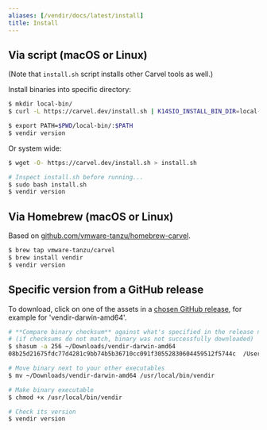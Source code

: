 ```yaml
---
aliases: [/vendir/docs/latest/install]
title: Install
---
```


## Via script (macOS or Linux)

(Note that `install.sh` script installs other Carvel tools as well.)

Install binaries into specific directory:

```bash
$ mkdir local-bin/
$ curl -L https://carvel.dev/install.sh | K14SIO_INSTALL_BIN_DIR=local-bin bash

$ export PATH=$PWD/local-bin/:$PATH
$ vendir version
```

Or system wide:

```bash
$ wget -O- https://carvel.dev/install.sh > install.sh

# Inspect install.sh before running...
$ sudo bash install.sh
$ vendir version
```

## Via Homebrew (macOS or Linux)

Based on [github.com/vmware-tanzu/homebrew-carvel](https://github.com/vmware-tanzu/homebrew-carvel).

```bash
$ brew tap vmware-tanzu/carvel
$ brew install vendir
$ vendir version
```

## Specific version from a GitHub release

To download, click on one of the assets in a [chosen GitHub release](https://github.com/vmware-tanzu/carvel-vendir/releases), for example for 'vendir-darwin-amd64'.

```bash
# **Compare binary checksum** against what's specified in the release notes
# (if checksums do not match, binary was not successfully downloaded)
$ shasum -a 256 ~/Downloads/vendir-darwin-amd64
08b25d21675fdc77d4281c9bb74b5b36710cc091f30552830604459512f5744c  /Users/pivotal/Downloads/vendir-darwin-amd64

# Move binary next to your other executables
$ mv ~/Downloads/vendir-darwin-amd64 /usr/local/bin/vendir

# Make binary executable
$ chmod +x /usr/local/bin/vendir

# Check its version
$ vendir version
```
